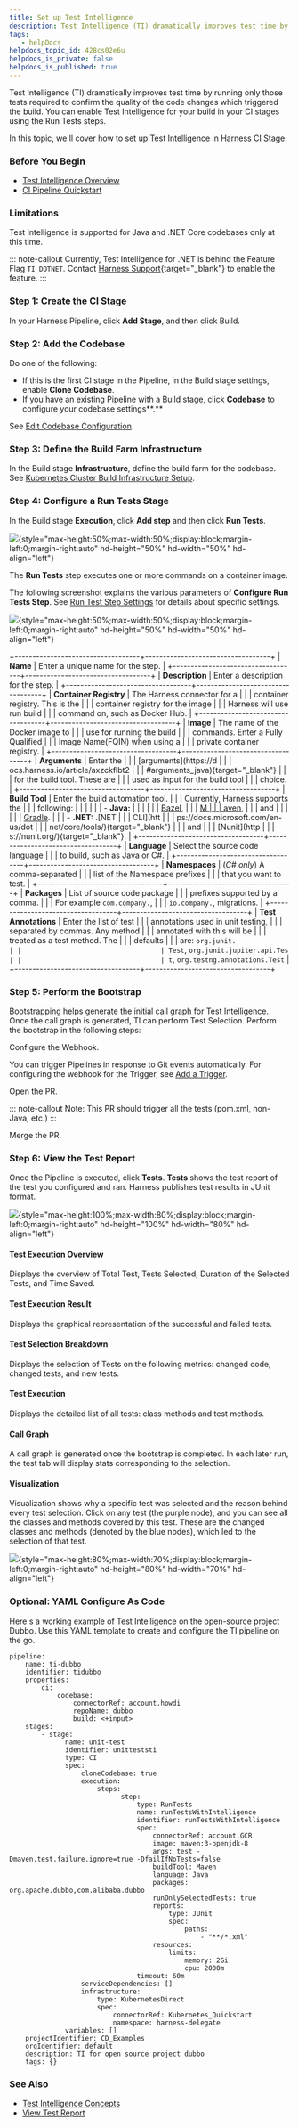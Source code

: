 ```yaml
---
title: Set up Test Intelligence
description: Test Intelligence (TI) dramatically improves test time by running only those tests required to confirm the quality of the code changes which triggered the build. You can enable Test Intelligence for…
tags: 
   - helpDocs
helpdocs_topic_id: 428cs02e6u
helpdocs_is_private: false
helpdocs_is_published: true
---
```


Test Intelligence (TI) dramatically improves test time by running only
those tests required to confirm the quality of the code changes which
triggered the build. You can enable Test Intelligence for your build in
your CI stages using the Run Tests steps.

In this topic, we\'ll cover how to set up Test Intelligence in Harness
CI Stage.

### Before You Begin

-   [Test Intelligence
    Overview](https://newdocs.helpdocs.io/article/vtu9k1dsfa)
-   [CI Pipeline
    Quickstart](https://ngdocs.harness.io/article/x0d77ktjw8-ci-pipeline-quickstart)

### Limitations

Test Intelligence is supported for Java and .NET Core codebases only at
this time.

::: note-callout
Currently, Test Intelligence for .NET is behind the Feature
Flag `TI_DOTNET`. Contact [Harness
Support](mailto:support@harness.io){target="_blank"} to enable the
feature.
:::

### Step 1: Create the CI Stage

In your Harness Pipeline, click **Add Stage**, and then click Build.

### Step 2: Add the Codebase

Do one of the following:

-   If this is the first CI stage in the Pipeline, in the Build stage
    settings, enable **Clone Codebase**.
-   If you have an existing Pipeline with a Build stage, click
    **Codebase** to configure your codebase settings**.**

See [Edit Codebase
Configuration](https://ngdocs.harness.io/article/ota4xj59le-run-a-script-in-a-ci-stage).

### Step 3: Define the Build Farm Infrastructure

In the Build stage **Infrastructure**, define the build farm for the
codebase. See [Kubernetes Cluster Build Infrastructure
Setup](https://ngdocs.harness.io/article/ia5dwx5ya8-set-up-a-kubernetes-cluster-build-infrastructure).

### Step 4: Configure a Run Tests Stage

In the Build stage **Execution**, click **Add step** and then click
**Run Tests**.

![](https://files.helpdocs.io/i5nl071jo5/articles/428cs02e6u/1630483471027/oor-iqwasmvig-ca-y-y-tfgh-df-chx-g-v-umrgwvlg-rpktal-mcjb-svfqryqnt-fo-ctw-4-tw-cpy-5-zn-k-2-5-w-dhc-a-7-kze-dhl-6-an-f-0-v-ipf-jad-bi-qugv-61-xgq-yvi-0-jm-bevxxjn-xwmsicwz-2-m-s-0){style="max-height:50%;max-width:50%;display:block;margin-left:0;margin-right:auto"
hd-height="50%" hd-width="50%" hd-align="left"}

The **Run Tests** step executes one or more commands on a container
image.

The following screenshot explains the various parameters of **Configure
Run Tests Step**. See [Run Test Step
Settings](https://ngdocs.harness.io/article/axzckflbt2) for details
about specific settings.

![](https://files.helpdocs.io/i5nl071jo5/articles/428cs02e6u/1632153021466/image.png){style="max-height:50%;max-width:50%;display:block;margin-left:0;margin-right:auto"
hd-height="50%" hd-width="50%" hd-align="left"}

+-----------------------------------+-----------------------------------+
| **Name**                          | Enter a unique name for the step. |
+-----------------------------------+-----------------------------------+
| **Description**                   | Enter a description for the step. |
+-----------------------------------+-----------------------------------+
| **Container Registry**            | The Harness connector for a       |
|                                   | container registry. This is the   |
|                                   | container registry for the image  |
|                                   | Harness will use run build        |
|                                   | command on, such as Docker Hub.   |
+-----------------------------------+-----------------------------------+
| **Image**                         | The name of the Docker image to   |
|                                   | use for running the build         |
|                                   | commands. Enter a Fully Qualified |
|                                   | Image Name(FQIN) when using a     |
|                                   | private container registry.       |
+-----------------------------------+-----------------------------------+
| **Arguments**                     | Enter the                         |
|                                   | [arguments](https://d             |
|                                   | ocs.harness.io/article/axzckflbt2 |
|                                   | #arguments_java){target="_blank"} |
|                                   | for the build tool. These are     |
|                                   | used as input for the build tool  |
|                                   | choice.                           |
+-----------------------------------+-----------------------------------+
| **Build Tool**                    | Enter the build automation tool.  |
|                                   | Currently, Harness supports the   |
|                                   | following:                        |
|                                   |                                   |
|                                   | -   **Java:**                     |
|                                   |                                   |
|                                   |    [Bazel](https://bazel.build/), |
|                                   |     [M                            |
|                                   | aven](https://maven.apache.org/), |
|                                   |     and                           |
|                                   |                                   |
|                                   |    [Gradle](https://gradle.org/). |
|                                   | -   **.NET:** .[NET               |
|                                   |     CLI](htt                      |
|                                   | ps://docs.microsoft.com/en-us/dot |
|                                   | net/core/tools/){target="_blank"} |
|                                   |     and                           |
|                                   |     [Nunit](http                  |
|                                   | s://nunit.org/){target="_blank"}. |
+-----------------------------------+-----------------------------------+
| **Language**                      | Select the source code language   |
|                                   | to build, such as Java or C#.     |
+-----------------------------------+-----------------------------------+
| **Namespaces**                    | (*C# only*) A comma-separated     |
|                                   | list of the Namespace prefixes    |
|                                   | that you want to test.            |
+-----------------------------------+-----------------------------------+
| **Packages**                      | List of source code package       |
|                                   | prefixes supported by a comma.    |
|                                   | For example `com.company.`,       |
|                                   | `io.company.`, migrations.        |
+-----------------------------------+-----------------------------------+
| **Test Annotations**              | Enter the list of test            |
|                                   | annotations used in unit testing, |
|                                   | separated by commas. Any method   |
|                                   | annotated with this will be       |
|                                   | treated as a test method. The     |
|                                   | defaults                          |
|                                   | are: `org.junit.                  |
|                                   | Test`, `org.junit.jupiter.api.Tes |
|                                   | t`, `org.testng.annotations.Test` |
+-----------------------------------+-----------------------------------+

### Step 5: Perform the Bootstrap

Bootstrapping helps generate the initial call graph for Test
Intelligence. Once the call graph is generated, TI can perform Test
Selection. Perform the bootstrap in the following steps:

Configure the Webhook.

You can trigger Pipelines in response to Git events automatically. For
configuring the webhook for the Trigger, see [Add a
Trigger](https://ngdocs.harness.io/article/hndnde8usz-triggering-pipelines#step_1_add_a_trigger_to_a_pipeline). 

Open the PR.

::: note-callout
Note: This PR should trigger all the tests (pom.xml, non-Java, etc.)
:::

Merge the PR.

### Step 6: View the Test Report

Once the Pipeline is executed, click **Tests**. **Tests** shows the test
report of the test you configured and ran. Harness publishes test
results in JUnit format.

![](https://files.helpdocs.io/i5nl071jo5/articles/428cs02e6u/1630602513018/ti-desc.png){style="max-height:100%;max-width:80%;display:block;margin-left:0;margin-right:auto"
hd-height="100%" hd-width="80%" hd-align="left"}

#### Test Execution Overview

Displays the overview of Total Test, Tests Selected, Duration of the
Selected Tests, and Time Saved.

#### Test Execution Result

Displays the graphical representation of the successful and failed
tests.

#### Test Selection Breakdown

Displays the selection of Tests on the following metrics: changed code,
changed tests, and new tests.

#### Test Execution

Displays the detailed list of all tests: class methods and test methods.

#### Call Graph

A call graph is generated once the bootstrap is completed. In each later
run, the test tab will display stats corresponding to the selection. 

#### Visualization 

Visualization shows why a specific test was selected and the reason
behind every test selection. Click on any test (the purple node), and
you can see all the classes and methods covered by this test. These are
the changed classes and methods (denoted by the blue nodes), which led
to the selection of that test.

![](https://files.helpdocs.io/i5nl071jo5/articles/428cs02e6u/1630483756690/jxm-583-sm-sm-0-y-rd-4-eaw-ymxy-ow-yvy-1-f-fco-zd-oi-qycfhief-j-9-mqlylfiou-4-h-8-ee-eylo-2-vp-zgr-g-2-qc-axm-98-iwk-c-0-ys-p-4-ku-iwlk-1-t-yj-5-d-bxt-v-5-a-8-x-mg-8-x-u-9-wh-1-rpkk-scv-so-7-e-qs-0-tg-s-0){style="max-height:80%;max-width:70%;display:block;margin-left:0;margin-right:auto"
hd-height="80%" hd-width="70%" hd-align="left"}

### Optional: YAML Configure As Code

Here\'s a working example of Test Intelligence on the open-source
project Dubbo. Use this YAML template to create and configure the TI
pipeline on the go.

``` {.hljs .yaml}
pipeline:
    name: ti-dubbo
    identifier: tidubbo
    properties:
        ci:
            codebase:
                connectorRef: account.howdi
                repoName: dubbo
                build: <+input>
    stages:
        - stage:
              name: unit-test
              identifier: unitteststi
              type: CI
              spec:
                  cloneCodebase: true
                  execution:
                      steps:
                          - step:
                                type: RunTests
                                name: runTestsWithIntelligence
                                identifier: runTestsWithIntelligence
                                spec:
                                    connectorRef: account.GCR
                                    image: maven:3-openjdk-8
                                    args: test -Dmaven.test.failure.ignore=true -DfailIfNoTests=false
                                    buildTool: Maven
                                    language: Java
                                    packages: org.apache.dubbo,com.alibaba.dubbo
                                    runOnlySelectedTests: true
                                    reports:
                                        type: JUnit
                                        spec:
                                            paths:
                                                - "**/*.xml"
                                    resources:
                                        limits:
                                            memory: 2Gi
                                            cpu: 2000m
                                timeout: 60m
                  serviceDependencies: []
                  infrastructure:
                      type: KubernetesDirect
                      spec:
                          connectorRef: Kubernetes_Quickstart
                          namespace: harness-delegate
              variables: []
    projectIdentifier: CD_Examples
    orgIdentifier: default
    description: TI for open source project dubbo
    tags: {}
```

### See Also

-   [Test Intelligence
    Concepts](https://ngdocs.harness.io/article/vtu9k1dsfa)
-   [View Test
    Report](https://ngdocs.harness.io/article/sof7n3qjap-viewing-tests)
